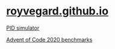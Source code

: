 # [royvegard.github.io](https://royvegard.github.io)

[PID simulator](https://royvegard.github.io/PID%20control%20simulator.html)

[Advent of Code 2020 benchmarks](https://royvegard.github.io/advent_of_code/criterion/report/index.html)
